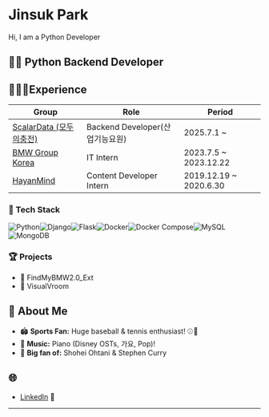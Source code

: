 # Jinsuk Park

Hi, I am a Python Developer



## 🧑‍💻 Python Backend Developer

## 👨🏻‍💻Experience
| Group              |       Role                      | Period                        |
|- |- |-  |
|   [ScalarData (모두의충전)](https://evmodu.kr/)    | Backend Developer(산업기능요원)                       | 2025.7.1   ~        |
|   [BMW Group Korea](https://www.bmw.co.kr/ko/index.html)    | IT Intern                       | 2023.7.5   ~   2023.12.22     |
|   [HayanMind](https://www.hayanmind.com/)          | Content Developer Intern        | 2019.12.19 ~   2020.6.30      |

### 🚀 Tech Stack
![Python](https://img.shields.io/badge/-Python-3776AB?logo=python&logoColor=white)![Django](https://img.shields.io/badge/-Django-092E20?logo=django&logoColor=white)![Flask](https://img.shields.io/badge/-Flask-000000?logo=flask&logoColor=white)![Docker](https://img.shields.io/badge/-Docker-2496ED?logo=docker&logoColor=white)![Docker Compose](https://img.shields.io/badge/-Docker%20Compose-2496ED?logo=docker&logoColor=white)![MySQL](https://img.shields.io/badge/-MySQL-4479A1?logo=mysql&logoColor=white)![MongoDB](https://img.shields.io/badge/-MongoDB-47A248?logo=mongodb&logoColor=white)

### 🏆 Projects
- 🚗 FindMyBMW2.0_Ext
- 🚙 VisualVroom

## 🔎 About Me

- 🏟️ **Sports Fan:** Huge baseball & tennis enthusiast! ⚾🎾
- 🎹 **Music:** Piano (Disney OSTs, 가요, Pop)!
- 🏀 **Big fan of:** Shohei Ohtani & Stephen Curry

## 🌐 
- [LinkedIn](https://www.linkedin.com/in/jinsuk-park/) 📎

---
<!--
**jjpark51/jjpark51** is a ✨ _special_ ✨ repository because its `README.md` (this file) appears on your GitHub profile.

Here are some ideas to get you started:

- 🔭 I’m currently working on ...
- 🌱 I’m currently learning ...
- 👯 I’m looking to collaborate on ...
- 🤔 I’m looking for help with ...
- 💬 Ask me about ...
- 📫 How to reach me: ...
- 😄 Pronouns: ...
- ⚡ Fun fact: ...
-->
